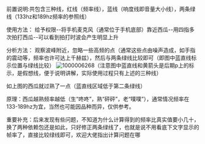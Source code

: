 前置说明:共包含三种线，红线（频率线），蓝线（响度线即音量大小线），两条绿线（133hz和189hz频率的参照线）

使用方法：
给予权限--将手机麦克风（通常位于手机底部）靠近西瓜--用四指多次拍打西瓜--可以看到拍打时波会产生明显上升

分析方法：
观察波峰附近，忽略一些高频的点（通常这些点由噪声造成，如手指的震动等，频率也许可达上千赫兹），然后与两条绿线比较即可（即图中蓝直线标示位置与绿线比较）
![1000006268](https://github.com/user-attachments/assets/d64cc0c2-ff49-45e0-9c0f-f265f70b26cf)（注意图中蓝直线和黄箭头是后期p上的标示，是假想线，便于说明讲解，实际使用过程只有上述的三种线）

如上图的西瓜就过熟了一点（蓝直线区域低于第二条绿线）

原理：西瓜越熟频率越低（生“咚咚”，熟“砰砰”，老“噗噗”），通常情况频率在133-189hz为宜，当然也可能因品种而异，仅供参考。

重要补充：后来发现有些问题，不知道为什么计算得到的频率比真实值要小几十，换了两种依赖包还是如此，只好修正两条绿线了，也就是说不用看底下文字显示的帧率了，直接比较绿线即可，欢迎大佬指出计算问题在哪
